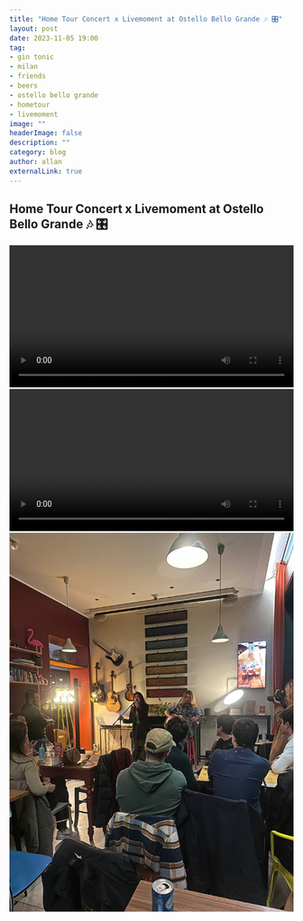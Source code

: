 ```yaml
---
title: "Home Tour Concert x Livemoment at Ostello Bello Grande 🎶 🎛️"
layout: post
date: 2023-11-05 19:00
tag: 
- gin tonic
- milan
- friends
- beers
- ostello bello grande
- hometour
- livemoment
image: ""
headerImage: false
description: ""
category: blog
author: allan
externalLink: true
---
```


## Home Tour Concert x Livemoment at Ostello Bello Grande 🎶 🎛️

<div>
    <video class="fullscreen fill" width="100%" autoplay loop controls >
    <source src="https://github.com/Allan-Nava/Allan-Nava.github.io/raw/master/assets/video/hometour-obg-2023.MOV" type="video/mp4">
    </video>

</div>


<div>
    <video class="fullscreen fill" width="100%" autoplay loop controls mute >
    <source src="https://github.com/Allan-Nava/Allan-Nava.github.io/raw/master/assets/video/hometour-obg2-2023.MOV" type="video/mp4">
    </video>

</div>

<div>
    <img class="image" src="https://github.com/Allan-Nava/Allan-Nava.github.io/blob/master/assets/images/hometour-obg-2023.jpg?raw=true" alt="bsr 2023" />


</div>

